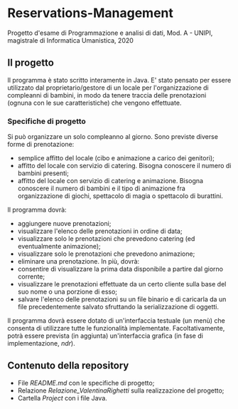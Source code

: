 # Reservations-Management
Progetto d'esame di Programmazione e analisi di dati, Mod. A - UNIPI, magistrale di Informatica Umanistica, 2020

## Il progetto
Il programma è stato scritto interamente in Java. E' stato pensato per essere utilizzato dal proprietario/gestore di un locale per l'organizzazione di compleanni di bambini, in modo da tenere traccia delle prenotazioni (ognuna con le sue caratteristiche) che vengono effettuate.

### Specifiche di progetto
Si può organizzare un solo compleanno al giorno. Sono previste diverse forme di prenotazione: 
- semplice affitto del locale (cibo e animazione a carico dei genitori); 
- affitto del locale con servizio di catering. Bisogna conoscere il numero di bambini presenti;
- affitto del locale con servizio di catering e animazione. Bisogna conoscere il numero di bambini e il tipo di animazione fra organizzazione di giochi, spettacolo di magia o spettacolo di burattini.

Il programma dovrà: 
- aggiungere nuove prenotazioni;
- visualizzare l'elenco delle prenotazioni in ordine di data;
- visualizzare solo le prenotazioni che prevedono catering (ed eventualmente animazione);
- visualizzare solo le prenotazioni che prevedono animazione;
- eliminare una prenotazione.
In più, dovrà: 
- consentire di visualizzare la prima data disponibile a partire dal giorno corrente;
- visualizzare le prenotazioni effettuate da un certo cliente sulla base del suo nome o una porzione di esso;
- salvare l'elenco delle prenotazioni su un file binario e di caricarla da un file precedentemente salvato sfruttando la serializzazione di oggetti.

Il programma dovrà essere dotato di un'interfaccia testuale (un menù) che consenta di utilizzare tutte le funzionalità implementate. Facoltativamente, potrà essere prevista (in aggiunta) un'interfaccia grafica (in fase di implementazione, *ndr*).

## Contenuto della repository
- File *README.md* con le specifiche di progetto;
- Relazione *Relazione_ValentinaRighetti* sulla realizzazione del progetto;
- Cartella *Project* con i file Java.
